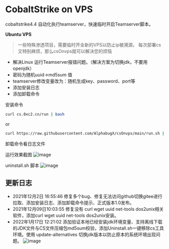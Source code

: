# CobaltStrike on VPS
cobaltstrike4.4 自动化执行teamserver，快速临时开启Teamserver脚本。

**Ubuntu VPS**

> 一些特殊渗透项目，需要临时开全新的VPS以防止ip被溯源。
> 每次部署cs又特别麻烦，那么csOnvps就可以解决您的烦恼


- 解决Linux 运行Teamserver报错问题。（解决方案为切换jdk，不要用openjdk）
- 密码为随机uuid->md5sum 值
- teamserver修改变量改为：随机生成key、password、port等
- 添加安装日志
- 添加卸载命令

安装命令
```bash
curl cs.0xc2.cn/run | bash
```

or

```bash
curl https://raw.githubusercontent.com/AlphabugX/csOnvps/main/run.sh | bash
```

卸载命令看日志文件

运行效果截图
![image](https://user-images.githubusercontent.com/27001865/144389565-1b339d03-f397-4420-86b5-0c22bf3ef913.png)

uninstall.sh 脚本
![image](https://user-images.githubusercontent.com/27001865/149707850-1e70ab81-1bcb-4ac8-a272-765116a6f514.png)


## 更新日志
- 2021年12月2日 16:55:46 修复多个bug、修复无法访问github切换gitee进行拉取、添加安装日志、添加卸载命令提示、正式版本1.0发布。
- 2021年12月09日10:03:55 修复没有 curl wget uuid net-tools dos2unix相关软件，添加curl wget uuid net-tools dos2unix安装。
- 2022年1月17日 12:21:02 添加验证本地已经安装jdk环境变量、支持离线下载的JDK文件与CS文件压缩包md5sum校验，添加Uninstall.sh一键移除cs工具环境。使用 update-alternatives 切换jdk版本以防止原本的系统环境出现问题。
![image](https://user-images.githubusercontent.com/27001865/150347697-4dcd401f-c664-43e1-a388-cc8055d34343.png)
